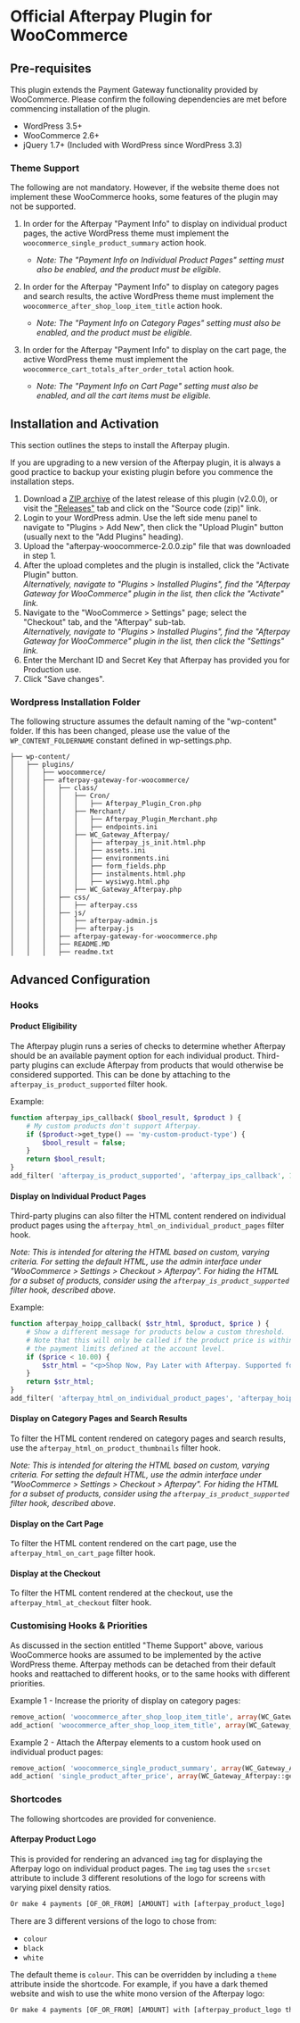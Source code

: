 # Official Afterpay Plugin for WooCommerce

## Pre-requisites

This plugin extends the Payment Gateway functionality provided by WooCommerce. Please confirm the following dependencies are met before commencing installation of the plugin.

* WordPress 3.5+
* WooCommerce 2.6+
* jQuery 1.7+ (Included with WordPress since WordPress 3.3)

### Theme Support

The following are not mandatory. However, if the website theme does not implement these WooCommerce hooks, some features of the plugin may not be supported.

1. In order for the Afterpay "Payment Info" to display on individual product pages, the active WordPress theme must implement the `woocommerce_single_product_summary` action hook.
    * _Note: The "Payment Info on Individual Product Pages" setting must also be enabled, and the product must be eligible._

2. In order for the Afterpay "Payment Info" to display on category pages and search results, the active WordPress theme must implement the `woocommerce_after_shop_loop_item_title` action hook.
    * _Note: The "Payment Info on Category Pages" setting must also be enabled, and the product must be eligible._

3. In order for the Afterpay "Payment Info" to display on the cart page, the active WordPress theme must implement the `woocommerce_cart_totals_after_order_total` action hook.
    * _Note: The "Payment Info on Cart Page" setting must also be enabled, and all the cart items must be eligible._

## Installation and Activation

This section outlines the steps to install the Afterpay plugin.

If you are upgrading to a new version of the Afterpay plugin, it is always a good practice to backup your existing plugin before you commence the installation steps.

1. Download a [ZIP archive](https://github.com/afterpay/afterpay-woocommerce/archive/v2.0.0.zip) of the latest release of this plugin (v2.0.0), or visit the ["Releases"](https://github.com/afterpay/afterpay-woocommerce/releases) tab and click on the "Source code (zip)" link.
2. Login to your WordPress admin. Use the left side menu panel to navigate to "Plugins > Add New", then click the "Upload Plugin" button (usually next to the "Add Plugins" heading).
3. Upload the "afterpay-woocommerce-2.0.0.zip" file that was downloaded in step 1.
4. After the upload completes and the plugin is installed, click the "Activate Plugin" button.  
   _Alternatively, navigate to "Plugins > Installed Plugins", find the "Afterpay Gateway for WooCommerce" plugin in the list, then click the "Activate" link._
5. Navigate to the "WooCommerce > Settings" page; select the "Checkout" tab, and the "Afterpay" sub-tab.  
   _Alternatively, navigate to "Plugins > Installed Plugins", find the "Afterpay Gateway for WooCommerce" plugin in the list, then click the "Settings" link._
6. Enter the Merchant ID and Secret Key that Afterpay has provided you for Production use.
7. Click "Save changes".

### Wordpress Installation Folder

The following structure assumes the default naming of the "wp-content" folder. If this has been changed, please use the value of the `WP_CONTENT_FOLDERNAME` constant defined in wp-settings.php.

```
├── wp-content/
│   ├── plugins/
│   │   ├── woocommerce/
│   │   ├── afterpay-gateway-for-woocommerce/
│   │   │   ├── class/
│   │   │   │   ├── Cron/
│   │   │   │   │   ├── Afterpay_Plugin_Cron.php
│   │   │   │   ├── Merchant/
│   │   │   │   │   ├── Afterpay_Plugin_Merchant.php
│   │   │   │   │   ├── endpoints.ini
│   │   │   │   ├── WC_Gateway_Afterpay/
│   │   │   │   │   ├── afterpay_js_init.html.php
│   │   │   │   │   ├── assets.ini
│   │   │   │   │   ├── environments.ini
│   │   │   │   │   ├── form_fields.php
│   │   │   │   │   ├── instalments.html.php
│   │   │   │   │   ├── wysiwyg.html.php
│   │   │   │   ├── WC_Gateway_Afterpay.php
│   │   │   ├── css/
│   │   │   │   ├── afterpay.css
│   │   │   ├── js/
│   │   │   │   ├── afterpay-admin.js
│   │   │   │   ├── afterpay.js
│   │   │   ├── afterpay-gateway-for-woocommerce.php
│   │   │   ├── README.MD
│   │   │   ├── readme.txt
```

## Advanced Configuration

### Hooks

#### Product Eligibility

The Afterpay plugin runs a series of checks to determine whether Afterpay should be an available payment option for each individual product. Third-party plugins can exclude Afterpay from products that would otherwise be considered supported. This can be done by attaching to the `afterpay_is_product_supported` filter hook.

Example:
```PHP
function afterpay_ips_callback( $bool_result, $product ) {
    # My custom products don't support Afterpay.
    if ($product->get_type() == 'my-custom-product-type') {
        $bool_result = false;
    }
    return $bool_result;
}
add_filter( 'afterpay_is_product_supported', 'afterpay_ips_callback', 10, 2 );
```

#### Display on Individual Product Pages

Third-party plugins can also filter the HTML content rendered on individual product pages using the `afterpay_html_on_individual_product_pages` filter hook.

*Note: This is intended for altering the HTML based on custom, varying criteria. For setting the default HTML, use the admin interface under "WooCommerce > Settings > Checkout > Afterpay". For hiding the HTML for a subset of products, consider using the `afterpay_is_product_supported` filter hook, described above.*

Example:
```PHP
function afterpay_hoipp_callback( $str_html, $product, $price ) {
    # Show a different message for products below a custom threshold.
    # Note that this will only be called if the product price is within
    # the payment limits defined at the account level.
    if ($price < 10.00) {
        $str_html = "<p>Shop Now, Pay Later with Afterpay. Supported for orders over $10.00</p>";
    }
    return $str_html;
}
add_filter( 'afterpay_html_on_individual_product_pages', 'afterpay_hoipp_callback', 10, 3 );
```

#### Display on Category Pages and Search Results

To filter the HTML content rendered on category pages and search results, use the `afterpay_html_on_product_thumbnails` filter hook.

*Note: This is intended for altering the HTML based on custom, varying criteria. For setting the default HTML, use the admin interface under "WooCommerce > Settings > Checkout > Afterpay". For hiding the HTML for a subset of products, consider using the `afterpay_is_product_supported` filter hook, described above.*

#### Display on the Cart Page

To filter the HTML content rendered on the cart page, use the `afterpay_html_on_cart_page` filter hook.

#### Display at the Checkout

To filter the HTML content rendered at the checkout, use the `afterpay_html_at_checkout` filter hook.

### Customising Hooks & Priorities

As discussed in the section entitled "Theme Support" above, various WooCommerce hooks are assumed to be implemented by the active WordPress theme. Afterpay methods can be detached from their default hooks and reattached to different hooks, or to the same hooks with different priorities.

Example 1 - Increase the priority of display on category pages:
```PHP
remove_action( 'woocommerce_after_shop_loop_item_title', array(WC_Gateway_Afterpay::getInstance(), 'print_info_for_listed_products'), 15, 0 );
add_action( 'woocommerce_after_shop_loop_item_title', array(WC_Gateway_Afterpay::getInstance(), 'print_info_for_listed_products'), 5, 0 );
```

Example 2 - Attach the Afterpay elements to a custom hook used on individual product pages:
```PHP
remove_action( 'woocommerce_single_product_summary', array(WC_Gateway_Afterpay::getInstance(), 'print_info_for_product_detail_page'), 15, 0 );
add_action( 'single_product_after_price', array(WC_Gateway_Afterpay::getInstance(), 'print_info_for_product_detail_page'), 10, 0 );
```

### Shortcodes

The following shortcodes are provided for convenience.

#### Afterpay Product Logo

This is provided for rendering an advanced `img` tag for displaying the Afterpay logo on individual product pages. The `img` tag uses the `srcset` attribute to include 3 different resolutions of the logo for screens with varying pixel density ratios.

```HTML
Or make 4 payments [OF_OR_FROM] [AMOUNT] with [afterpay_product_logo]
```

There are 3 different versions of the logo to chose from:
* `colour`
* `black`
* `white`

The default theme is `colour`. This can be overridden by including a `theme` attribute inside the shortcode. For example, if you have a dark themed website and wish to use the white mono version of the Afterpay logo:

```HTML
Or make 4 payments [OF_OR_FROM] [AMOUNT] with [afterpay_product_logo theme="white"]
```
